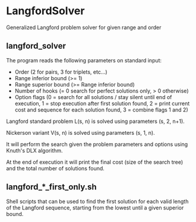 # LangfordSolver
Generalized Langford problem solver for given range and order

## langford_solver

The program reads the following parameters on standard input:
- Order (2 for pairs, 3 for triplets, etc...)
- Range inferior bound (>= 1)
- Range superior bound (>= Range inferior bound)
- Number of hooks (= 0 search for perfect solutions only, > 0 otherwise)
- Option flags (0 = search for all solutions / stay silent until end of execution, 1 = stop execution after first solution found, 2 = print current cost and sequence for each solution found, 3 = combine flags 1 and 2)

Langford standard problem L(s, n) is solved using parameters (s, 2, n+1).

Nickerson variant V(s, n) is solved using parameters (s, 1, n).

It will perform the search given the problem parameters and options using Knuth's DLX algorithm.

At the end of execution it will print the final cost (size of the search tree) and the total number of solutions found.

## langford_\*\_first_only.sh

Shell scripts that can be used to find the first solution for each valid length of the Langford sequence, starting from the lowest until a given superior bound.
